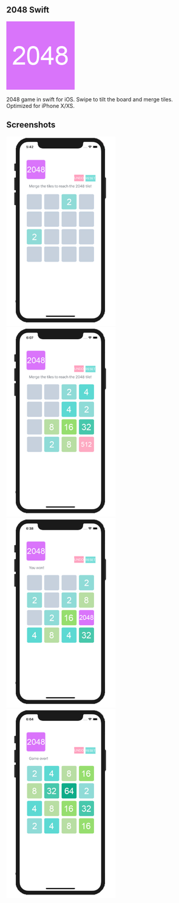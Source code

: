 ## 2048 Swift

<img src="/Screenshots/AppIcon.png"/> 


2048 game in swift for iOS. Swipe to tilt the board and merge tiles. Optimized for iPhone X/XS.

## Screenshots
<img src="/Screenshots/screenshot0.jpg" height="500px"/> <img src="/Screenshots/screenshot2.jpg" height="500px"/> <img src="/Screenshots/screenshot3.jpg" height="500px"/> <img src="/Screenshots/screenshot4.jpg" height="500px"/>
